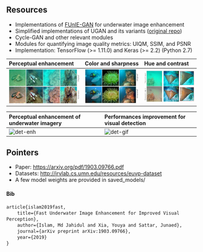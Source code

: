 ## Resources
- Implementations of [FUnIE-GAN](https://arxiv.org/abs/1903.09766) for underwater image enhancement
- Simplified implementations of UGAN and its variants ([original repo](https://github.com/cameronfabbri/Underwater-Color-Correction))
- Cycle-GAN and other relevant modules 
- Modules for quantifying image quality metrics: UIQM, SSIM, and PSNR
- Implementation: TensorFlow (>= 1.11.0) and Keras (>= 2.2) (Python 2.7)
  
| Perceptual enhancement | Color and sharpness   | Hue and contrast   | 
|:--------------------|:--------------------|:--------------------|
| ![det-1a](/data/fig1a.jpg) | ![det-1b](/data/col.jpg) | ![det-1c](/data/con.jpg)     |

| Perceptual enhancement of underwater imagery | Performances improvement for visual detection  | 
|:--------------------|:--------------------|
| ![det-enh](/data/gif1.gif) | ![det-gif](/data/gif2.gif)     |




## Pointers
- Paper: https://arxiv.org/pdf/1903.09766.pdf
- Datasets: http://irvlab.cs.umn.edu/resources/euvp-dataset
- A few model weights are provided in saved_models/



#### Bib
```
article{islam2019fast,
    title={Fast Underwater Image Enhancement for Improved Visual Perception},
    author={Islam, Md Jahidul and Xia, Youya and Sattar, Junaed},
    journal={arXiv preprint arXiv:1903.09766},
    year={2019}
}
```
